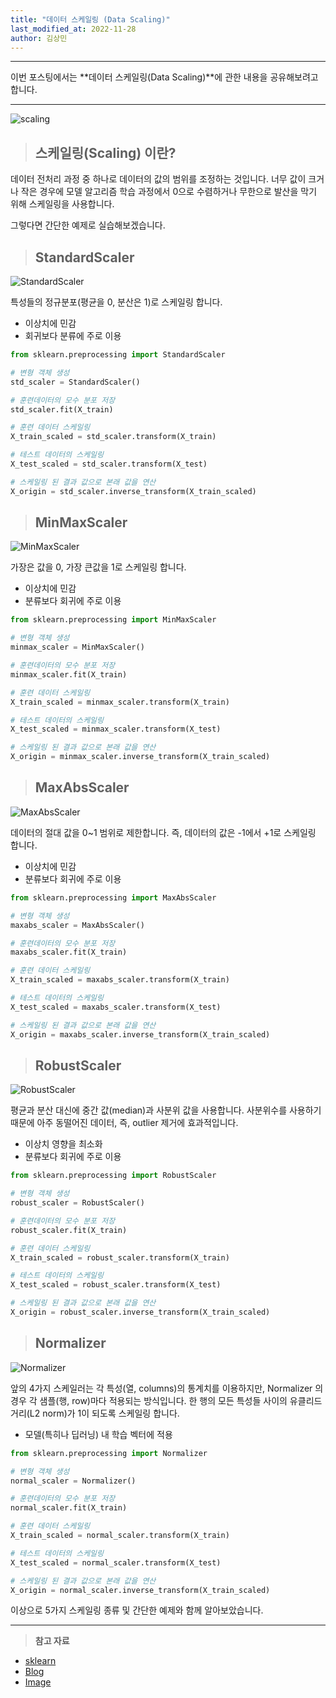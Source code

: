 ```yaml
---
title: "데이터 스케일링 (Data Scaling)"
last_modified_at: 2022-11-28
author: 김상민
---
```


-------------

이번 포스팅에서는 **데이터 스케일링(Data Scaling)**에 관한 내용을 공유해보려고 합니다. 

---------------

![scaling](https://user-images.githubusercontent.com/102953592/204191566-97876d5a-28dc-4e0b-b8aa-7867cabd165e.png)

> ## 스케일링(Scaling) 이란?
데이터 전처리 과정 중 하나로 데이터의 값의 범위를 조정하는 것입니다.
너무 값이 크거나 작은 경우에 모델 알고리즘 학습 과정에서 0으로 수렴하거나 무한으로 발산을 막기 위해 스케일링을 사용합니다.


그렇다면 간단한 예제로 실습해보겠습니다.


> ## StandardScaler
![StandardScaler](https://user-images.githubusercontent.com/102953592/204192050-e348d1d7-5eea-4888-96d0-32cbc4115dfc.JPG)

특성들의 정규분포(평균을 0, 분산은 1)로 스케일링 합니다. 
- 이상치에 민감
- 회귀보다 분류에 주로 이용

``` python
from sklearn.preprocessing import StandardScaler

# 변형 객체 생성
std_scaler = StandardScaler()

# 훈련데이터의 모수 분포 저장
std_scaler.fit(X_train)

# 훈련 데이터 스케일링
X_train_scaled = std_scaler.transform(X_train)

# 테스트 데이터의 스케일링
X_test_scaled = std_scaler.transform(X_test)

# 스케일링 된 결과 값으로 본래 값을 연산
X_origin = std_scaler.inverse_transform(X_train_scaled)
```


> ## MinMaxScaler
![MinMaxScaler](https://user-images.githubusercontent.com/102953592/204192102-b17eb0e5-f78b-48bd-bc7f-c3d84bdeeec8.JPG)

가장은 값을 0, 가장 큰값을 1로 스케일링 합니다.
- 이상치에 민감
- 분류보다 회귀에 주로 이용

``` python
from sklearn.preprocessing import MinMaxScaler

# 변형 객체 생성
minmax_scaler = MinMaxScaler()

# 훈련데이터의 모수 분포 저장
minmax_scaler.fit(X_train)

# 훈련 데이터 스케일링
X_train_scaled = minmax_scaler.transform(X_train)

# 테스트 데이터의 스케일링
X_test_scaled = minmax_scaler.transform(X_test)

# 스케일링 된 결과 값으로 본래 값을 연산
X_origin = minmax_scaler.inverse_transform(X_train_scaled)
```


> ## MaxAbsScaler
![MaxAbsScaler](https://user-images.githubusercontent.com/102953592/204192123-b77cece9-f95e-4885-8089-41d92c7c93c1.JPG)

데이터의 절대 값을 0~1 범위로 제한합니다. 즉, 데이터의 값은 -1에서 +1로 스케일링 합니다.
- 이상치에 민감
- 분류보다 회귀에 주로 이용

``` python
from sklearn.preprocessing import MaxAbsScaler

# 변형 객체 생성
maxabs_scaler = MaxAbsScaler()

# 훈련데이터의 모수 분포 저장
maxabs_scaler.fit(X_train)

# 훈련 데이터 스케일링
X_train_scaled = maxabs_scaler.transform(X_train)

# 테스트 데이터의 스케일링
X_test_scaled = maxabs_scaler.transform(X_test)

# 스케일링 된 결과 값으로 본래 값을 연산
X_origin = maxabs_scaler.inverse_transform(X_train_scaled)
```


> ## RobustScaler
![RobustScaler](https://user-images.githubusercontent.com/102953592/204192142-30952e85-d5cd-40f4-97c0-637484fc137c.JPG)

평균과 분산 대신에 중간 값(median)과 사분위 값을 사용합니다.
사분위수를 사용하기 때문에 아주 동떨어진 데이터, 즉, outlier 제거에 효과적입니다.
- 이상치 영향을 최소화
- 분류보다 회귀에 주로 이용

``` python
from sklearn.preprocessing import RobustScaler

# 변형 객체 생성
robust_scaler = RobustScaler()

# 훈련데이터의 모수 분포 저장
robust_scaler.fit(X_train)

# 훈련 데이터 스케일링
X_train_scaled = robust_scaler.transform(X_train)

# 테스트 데이터의 스케일링
X_test_scaled = robust_scaler.transform(X_test)

# 스케일링 된 결과 값으로 본래 값을 연산
X_origin = robust_scaler.inverse_transform(X_train_scaled)
```


> ## Normalizer
![Normalizer](https://user-images.githubusercontent.com/102953592/204192165-3e50ed38-8bf1-417d-a63c-69bca8e73880.JPG)

앞의 4가지 스케일러는 각 특성(열, columns)의 통계치를 이용하지만,  Normalizer 의 경우 각 샘플(행, row)마다 적용되는 방식입니다.
한 행의 모든 특성들 사이의 유클리드 거리(L2 norm)가 1이 되도록 스케일링 합니다.
- 모델(특히나 딥러닝) 내 학습 벡터에 적용

``` python
from sklearn.preprocessing import Normalizer

# 변형 객체 생성
normal_scaler = Normalizer()

# 훈련데이터의 모수 분포 저장
normal_scaler.fit(X_train)

# 훈련 데이터 스케일링
X_train_scaled = normal_scaler.transform(X_train)

# 테스트 데이터의 스케일링
X_test_scaled = normal_scaler.transform(X_test)

# 스케일링 된 결과 값으로 본래 값을 연산
X_origin = normal_scaler.inverse_transform(X_train_scaled)
```


이상으로 5가지 스케일링 종류 및 간단한 예제와 함께 알아보았습니다.

------------------------

> **참고 자료**  
* [sklearn](https://scikit-learn.org/stable/modules/preprocessing.html)
* [Blog](https://wooono.tistory.com/96)
* [Image](https://towardsai.net/p/data-science/how-when-and-why-should-you-normalize-standardize-rescale-your-data-3f083def38ff)